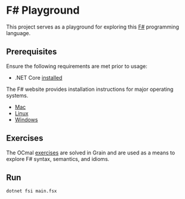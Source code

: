 # F# Playground

This project serves as a playground for exploring this [F#](https://fsharp.org/) programming language.

## Prerequisites

Ensure the following requirements are met prior to usage:

- .NET Core [installed](https://dotnet.microsoft.com/en-us/download)

The F# website provides installation instructions for major operating systems.

- [Mac](https://fsharp.org/use/mac/)
- [Linux](https://fsharp.org/use/linux/)
- [Windows](https://fsharp.org/use/windows/)

## Exercises

The OCmal [exercises](https://ocaml.org/problems) are solved in Grain and are used as a means to explore F# syntax, semantics, and idioms.

## Run

```
dotnet fsi main.fsx
```
